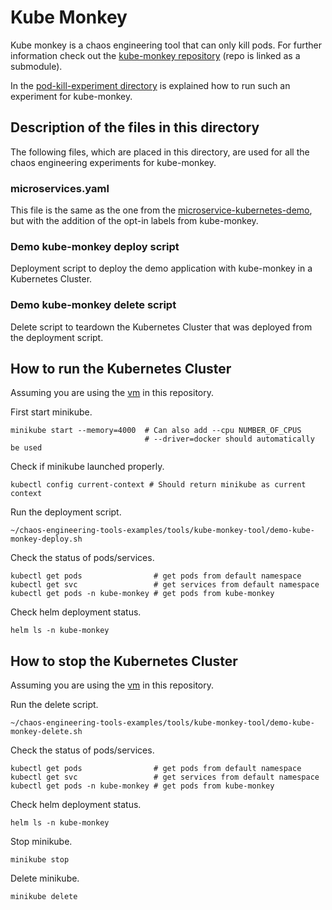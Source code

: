 # Kube Monkey
Kube monkey is a chaos engineering tool that can only kill pods. For further information
check out the [kube-monkey repository](kube-monkey) (repo is linked as a submodule).

In the [pod-kill-experiment directory](pod-kill-experiment) is explained how to run such
an experiment for kube-monkey.

## Description of the files in this directory
The following files, which are placed in this directory, are used for all the
chaos engineering experiments for kube-monkey.

### microservices.yaml
This file is the same as the one from the [microservice-kubernetes-demo](../../microservice-kubernetes-demo),
but with the addition of the opt-in labels from kube-monkey.

### Demo kube-monkey deploy script
Deployment script to deploy the demo application with kube-monkey in a Kubernetes Cluster.

### Demo kube-monkey delete script
Delete script to teardown the Kubernetes Cluster that was deployed from the deployment script.

## How to run the Kubernetes Cluster
Assuming you are using the [vm](../vm/) in this repository.

First start minikube.
```shell
minikube start --memory=4000  # Can also add --cpu NUMBER_OF_CPUS
                              # --driver=docker should automatically be used
```
Check if minikube launched properly.
```shell
kubectl config current-context # Should return minikube as current context
```
Run the deployment script.
```shell
~/chaos-engineering-tools-examples/tools/kube-monkey-tool/demo-kube-monkey-deploy.sh
```
Check the status of pods/services.
```shell
kubectl get pods                # get pods from default namespace
kubectl get svc                 # get services from default namespace
kubectl get pods -n kube-monkey # get pods from kube-monkey
```
Check helm deployment status.
```shell
helm ls -n kube-monkey
```

## How to stop the Kubernetes Cluster
Assuming you are using the [vm](../vm/) in this repository.

Run the delete script.
```shell
~/chaos-engineering-tools-examples/tools/kube-monkey-tool/demo-kube-monkey-delete.sh
```
Check the status of pods/services.
```shell
kubectl get pods                # get pods from default namespace
kubectl get svc                 # get services from default namespace
kubectl get pods -n kube-monkey # get pods from kube-monkey
```
Check helm deployment status.
```shell
helm ls -n kube-monkey
```
Stop minikube.
```shell
minikube stop
```
Delete minikube.
```shell
minikube delete
```